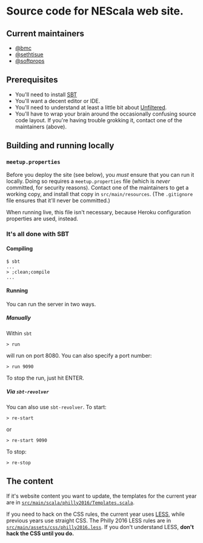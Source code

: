 # Source code for NEScala web site.

## Current maintainers

* [@bmc](https://github.com/bmc)
* [@sethtisue](https://github.com/sethtisue)
* [@softprops](https://github.com/softprops)

## Prerequisites

* You'll need to install [SBT](http://scala-sbt.org/)
* You'll want a decent editor or IDE.
* You'll need to understand at least a little bit about
  [Unfiltered](http://unfiltered.databinder.net/Unfiltered.html).
* You'll have to wrap your brain around the occasionally confusing source
  code layout. If you're having trouble grokking it, contact one of the
  maintainers (above).
  
## Building and running locally

### `meetup.properties`

Before you deploy the site (see below), you _must_ ensure that you can run
it locally. Doing so requires a `meetup.properties` file (which is _never_
committed, for security reasons). Contact one of the maintainers to get a
working copy, and install that copy in `src/main/resources`. (The 
`.gitignore` file ensures that it'll never be committed.)

When running live, this file isn't necessary, because Heroku configuration
properties are used, instead.

### It's all done with SBT

#### Compiling

    $ sbt
    ...
    > ;clean;compile
    ...

#### Running

You can run the server in two ways.

##### Manually

Within `sbt`

    > run

will run on port 8080. You can also specify a port number:

    > run 9090
    
To stop the run, just hit ENTER.

##### Via `sbt-revolver`

You can also use `sbt-revolver`. To start:

    > re-start

or

    > re-start 9090

To stop:

    > re-stop

## The content

If it's website content you want to update, the templates for the
current year are in 
[`src/main/scala/philly2016/Templates.scala`](src/main/scala/philly2016/Templates.scala).

If you need to hack on the CSS rules, the current year uses
[LESS](http://lesscss.org), while previous years use straight CSS.
The Philly 2016 LESS rules are in 
[`src/main/assets/css/philly2016.less`](src/main/assets/css/philly2016.less).
If you don't understand LESS, **don't hack the CSS until you do.**
